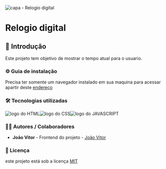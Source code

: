 ![capa - Relogio digital](https://github.com/JoaoVitor2004/projeto-relogio/assets/143558833/cddd1a82-18bb-428a-872a-912ff4542a7f)

# Relogio digital

## 🎯 Introdução

Este projeto tem objetivo de mostrar o tempo atual para o usuario.

### ⚙ Guia de instalação

Precisa ter somente um navegador instalado em sua maquina para acessar apartir deste <a href="https://JoaoVitor2004.github.io/projeto-relogio">endereço</a>

### 🛠 Tecnologias utilizadas

<div style="display: flex;">
  <img src="https://img.shields.io/badge/HTML5-E34F26?style=for-the-badge&logo=html5&logoColor=white" alt="logo do HTML">
  <img src="https://img.shields.io/badge/CSS3-1572B6?style=for-the-badge&logo=css3&logoColor=white" alt="logo do CSS">
  <img src="https://img.shields.io/badge/JavaScript-F7DF1E?style=for-the-badge&logo=javascript&logoColor=black" alt="logo do JAVASCRIPT">
</div>

### 👨‍💻 Autores / Colaboradores

- **João Vitor** - Frontend do projeto - [João Vitor](linkedin.com/in/joão-vitor-souzaa/)

### 📃 Licença

este projeto está sob a licença [MIT]()
